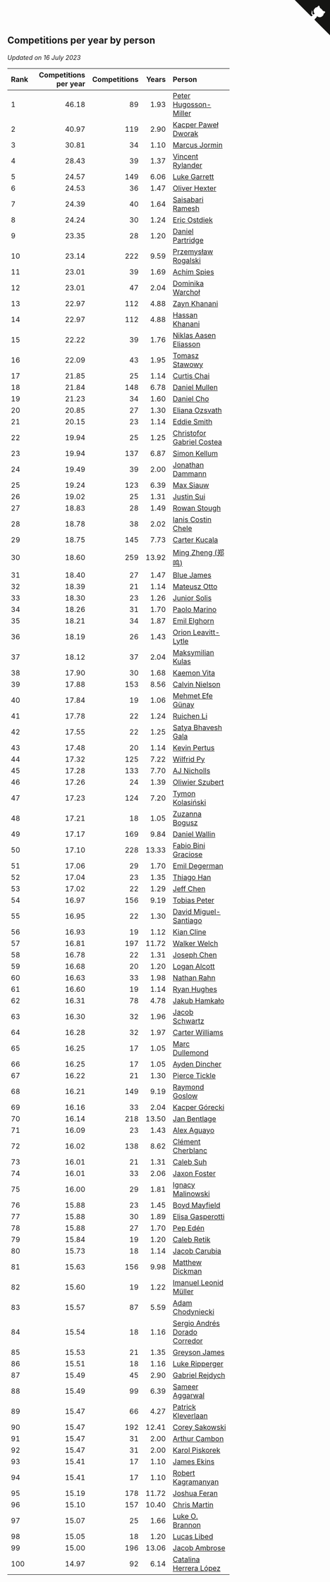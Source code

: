 ## Competitions per year by person

*Updated on 16 July 2023*

| Rank | Competitions per year | Competitions | Years | Person |
| :--- | ---: | ---: | ---: | :--- |
| 1 | 46.18 | 89 | 1.93 | [Peter Hugosson-Miller](https://www.worldcubeassociation.org/persons/2021HUGO01) |
| 2 | 40.97 | 119 | 2.90 | [Kacper Paweł Dworak](https://www.worldcubeassociation.org/persons/2020DWOR01) |
| 3 | 30.81 | 34 | 1.10 | [Marcus Jormin](https://www.worldcubeassociation.org/persons/2022JORM01) |
| 4 | 28.43 | 39 | 1.37 | [Vincent Rylander](https://www.worldcubeassociation.org/persons/2022RYLA01) |
| 5 | 24.57 | 149 | 6.06 | [Luke Garrett](https://www.worldcubeassociation.org/persons/2017GARR05) |
| 6 | 24.53 | 36 | 1.47 | [Oliver Hexter](https://www.worldcubeassociation.org/persons/2022HEXT01) |
| 7 | 24.39 | 40 | 1.64 | [Saisabari Ramesh](https://www.worldcubeassociation.org/persons/2021RAME01) |
| 8 | 24.24 | 30 | 1.24 | [Eric Ostdiek](https://www.worldcubeassociation.org/persons/2022OSTD01) |
| 9 | 23.35 | 28 | 1.20 | [Daniel Partridge](https://www.worldcubeassociation.org/persons/2022PART02) |
| 10 | 23.14 | 222 | 9.59 | [Przemysław Rogalski](https://www.worldcubeassociation.org/persons/2013ROGA02) |
| 11 | 23.01 | 39 | 1.69 | [Achim Spies](https://www.worldcubeassociation.org/persons/2021SPIE01) |
| 12 | 23.01 | 47 | 2.04 | [Dominika Warchoł](https://www.worldcubeassociation.org/persons/2021WARC01) |
| 13 | 22.97 | 112 | 4.88 | [Zayn Khanani](https://www.worldcubeassociation.org/persons/2018KHAN28) |
| 14 | 22.97 | 112 | 4.88 | [Hassan Khanani](https://www.worldcubeassociation.org/persons/2018KHAN26) |
| 15 | 22.22 | 39 | 1.76 | [Niklas Aasen Eliasson](https://www.worldcubeassociation.org/persons/2021ELIA01) |
| 16 | 22.09 | 43 | 1.95 | [Tomasz Stawowy](https://www.worldcubeassociation.org/persons/2021STAW01) |
| 17 | 21.85 | 25 | 1.14 | [Curtis Chai](https://www.worldcubeassociation.org/persons/2022CHAI02) |
| 18 | 21.84 | 148 | 6.78 | [Daniel Mullen](https://www.worldcubeassociation.org/persons/2016MULL04) |
| 19 | 21.23 | 34 | 1.60 | [Daniel Cho](https://www.worldcubeassociation.org/persons/2021CHOD01) |
| 20 | 20.85 | 27 | 1.30 | [Eliana Ozsvath](https://www.worldcubeassociation.org/persons/2022OZSV01) |
| 21 | 20.15 | 23 | 1.14 | [Eddie Smith](https://www.worldcubeassociation.org/persons/2022SMIT20) |
| 22 | 19.94 | 25 | 1.25 | [Christofor Gabriel Costea](https://www.worldcubeassociation.org/persons/2022COST03) |
| 23 | 19.94 | 137 | 6.87 | [Simon Kellum](https://www.worldcubeassociation.org/persons/2016KELL12) |
| 24 | 19.49 | 39 | 2.00 | [Jonathan Dammann](https://www.worldcubeassociation.org/persons/2021DAMM01) |
| 25 | 19.24 | 123 | 6.39 | [Max Siauw](https://www.worldcubeassociation.org/persons/2017SIAU02) |
| 26 | 19.02 | 25 | 1.31 | [Justin Sui](https://www.worldcubeassociation.org/persons/2022SUIJ01) |
| 27 | 18.83 | 28 | 1.49 | [Rowan Stough](https://www.worldcubeassociation.org/persons/2022STOU01) |
| 28 | 18.78 | 38 | 2.02 | [Ianis Costin Chele](https://www.worldcubeassociation.org/persons/2021CHEL01) |
| 29 | 18.75 | 145 | 7.73 | [Carter Kucala](https://www.worldcubeassociation.org/persons/2015KUCA01) |
| 30 | 18.60 | 259 | 13.92 | [Ming Zheng (郑鸣)](https://www.worldcubeassociation.org/persons/2009ZHEN11) |
| 31 | 18.40 | 27 | 1.47 | [Blue James](https://www.worldcubeassociation.org/persons/2022JAME01) |
| 32 | 18.39 | 21 | 1.14 | [Mateusz Otto](https://www.worldcubeassociation.org/persons/2022OTTO01) |
| 33 | 18.30 | 23 | 1.26 | [Junior Solis](https://www.worldcubeassociation.org/persons/2022SOLI03) |
| 34 | 18.26 | 31 | 1.70 | [Paolo Marino](https://www.worldcubeassociation.org/persons/2021MARI04) |
| 35 | 18.21 | 34 | 1.87 | [Emil Elghorn](https://www.worldcubeassociation.org/persons/2021ELGH01) |
| 36 | 18.19 | 26 | 1.43 | [Orion Leavitt-Lytle](https://www.worldcubeassociation.org/persons/2022LEAV01) |
| 37 | 18.12 | 37 | 2.04 | [Maksymilian Kulas](https://www.worldcubeassociation.org/persons/2021KULA02) |
| 38 | 17.90 | 30 | 1.68 | [Kaemon Vita](https://www.worldcubeassociation.org/persons/2021VITA01) |
| 39 | 17.88 | 153 | 8.56 | [Calvin Nielson](https://www.worldcubeassociation.org/persons/2014NIEL03) |
| 40 | 17.84 | 19 | 1.06 | [Mehmet Efe Günay](https://www.worldcubeassociation.org/persons/2022GUNA05) |
| 41 | 17.78 | 22 | 1.24 | [Ruichen Li](https://www.worldcubeassociation.org/persons/2022LIRU02) |
| 42 | 17.55 | 22 | 1.25 | [Satya Bhavesh Gala](https://www.worldcubeassociation.org/persons/2022GALA03) |
| 43 | 17.48 | 20 | 1.14 | [Kevin Pertus](https://www.worldcubeassociation.org/persons/2022PERT01) |
| 44 | 17.32 | 125 | 7.22 | [Wilfrid Py](https://www.worldcubeassociation.org/persons/2016PYWI01) |
| 45 | 17.28 | 133 | 7.70 | [AJ Nicholls](https://www.worldcubeassociation.org/persons/2015NICH04) |
| 46 | 17.26 | 24 | 1.39 | [Oliwier Szubert](https://www.worldcubeassociation.org/persons/2022SZUB01) |
| 47 | 17.23 | 124 | 7.20 | [Tymon Kolasiński](https://www.worldcubeassociation.org/persons/2016KOLA02) |
| 48 | 17.21 | 18 | 1.05 | [Zuzanna Bogusz](https://www.worldcubeassociation.org/persons/2022BOGU01) |
| 49 | 17.17 | 169 | 9.84 | [Daniel Wallin](https://www.worldcubeassociation.org/persons/2013WALL03) |
| 50 | 17.10 | 228 | 13.33 | [Fabio Bini Graciose](https://www.worldcubeassociation.org/persons/2010GRAC02) |
| 51 | 17.06 | 29 | 1.70 | [Emil Degerman](https://www.worldcubeassociation.org/persons/2021DEGE01) |
| 52 | 17.04 | 23 | 1.35 | [Thiago Han](https://www.worldcubeassociation.org/persons/2022HANT01) |
| 53 | 17.02 | 22 | 1.29 | [Jeff Chen](https://www.worldcubeassociation.org/persons/2022CHEN19) |
| 54 | 16.97 | 156 | 9.19 | [Tobias Peter](https://www.worldcubeassociation.org/persons/2014PETE03) |
| 55 | 16.95 | 22 | 1.30 | [David Miguel-Santiago](https://www.worldcubeassociation.org/persons/2022MIGU02) |
| 56 | 16.93 | 19 | 1.12 | [Kian Cline](https://www.worldcubeassociation.org/persons/2022CLIN01) |
| 57 | 16.81 | 197 | 11.72 | [Walker Welch](https://www.worldcubeassociation.org/persons/2011WELC01) |
| 58 | 16.78 | 22 | 1.31 | [Joseph Chen](https://www.worldcubeassociation.org/persons/2022CHEN16) |
| 59 | 16.68 | 20 | 1.20 | [Logan Alcott](https://www.worldcubeassociation.org/persons/2022ALCO02) |
| 60 | 16.63 | 33 | 1.98 | [Nathan Rahn](https://www.worldcubeassociation.org/persons/2021RAHN01) |
| 61 | 16.60 | 19 | 1.14 | [Ryan Hughes](https://www.worldcubeassociation.org/persons/2022HUGH04) |
| 62 | 16.31 | 78 | 4.78 | [Jakub Hamkało](https://www.worldcubeassociation.org/persons/2018HAMK01) |
| 63 | 16.30 | 32 | 1.96 | [Jacob Schwartz](https://www.worldcubeassociation.org/persons/2021SCHW01) |
| 64 | 16.28 | 32 | 1.97 | [Carter Williams](https://www.worldcubeassociation.org/persons/2021WILL06) |
| 65 | 16.25 | 17 | 1.05 | [Marc Dullemond](https://www.worldcubeassociation.org/persons/2022DULL01) |
| 66 | 16.25 | 17 | 1.05 | [Ayden Dincher](https://www.worldcubeassociation.org/persons/2022DINC01) |
| 67 | 16.22 | 21 | 1.30 | [Pierce Tickle](https://www.worldcubeassociation.org/persons/2022TICK01) |
| 68 | 16.21 | 149 | 9.19 | [Raymond Goslow](https://www.worldcubeassociation.org/persons/2014GOSL01) |
| 69 | 16.16 | 33 | 2.04 | [Kacper Górecki](https://www.worldcubeassociation.org/persons/2021GORE01) |
| 70 | 16.14 | 218 | 13.50 | [Jan Bentlage](https://www.worldcubeassociation.org/persons/2010BENT01) |
| 71 | 16.09 | 23 | 1.43 | [Alex Aguayo](https://www.worldcubeassociation.org/persons/2022AGUA01) |
| 72 | 16.02 | 138 | 8.62 | [Clément Cherblanc](https://www.worldcubeassociation.org/persons/2014CHER05) |
| 73 | 16.01 | 21 | 1.31 | [Caleb Suh](https://www.worldcubeassociation.org/persons/2022SUHC01) |
| 74 | 16.01 | 33 | 2.06 | [Jaxon Foster](https://www.worldcubeassociation.org/persons/2021FOST01) |
| 75 | 16.00 | 29 | 1.81 | [Ignacy Malinowski](https://www.worldcubeassociation.org/persons/2021MALI02) |
| 76 | 15.88 | 23 | 1.45 | [Boyd Mayfield](https://www.worldcubeassociation.org/persons/2022MAYF01) |
| 77 | 15.88 | 30 | 1.89 | [Elisa Gasperotti](https://www.worldcubeassociation.org/persons/2021GASP01) |
| 78 | 15.88 | 27 | 1.70 | [Pep Edén](https://www.worldcubeassociation.org/persons/2021EDEN01) |
| 79 | 15.84 | 19 | 1.20 | [Caleb Retik](https://www.worldcubeassociation.org/persons/2022RETI01) |
| 80 | 15.73 | 18 | 1.14 | [Jacob Carubia](https://www.worldcubeassociation.org/persons/2022CARU02) |
| 81 | 15.63 | 156 | 9.98 | [Matthew Dickman](https://www.worldcubeassociation.org/persons/2013DICK01) |
| 82 | 15.60 | 19 | 1.22 | [Imanuel Leonid Müller](https://www.worldcubeassociation.org/persons/2022MULL02) |
| 83 | 15.57 | 87 | 5.59 | [Adam Chodyniecki](https://www.worldcubeassociation.org/persons/2017CHOD02) |
| 84 | 15.54 | 18 | 1.16 | [Sergio Andrés Dorado Corredor](https://www.worldcubeassociation.org/persons/2022CORR05) |
| 85 | 15.53 | 21 | 1.35 | [Greyson James](https://www.worldcubeassociation.org/persons/2022JAME02) |
| 86 | 15.51 | 18 | 1.16 | [Luke Ripperger](https://www.worldcubeassociation.org/persons/2022RIPP01) |
| 87 | 15.49 | 45 | 2.90 | [Gabriel Rejdych](https://www.worldcubeassociation.org/persons/2020REJD01) |
| 88 | 15.49 | 99 | 6.39 | [Sameer Aggarwal](https://www.worldcubeassociation.org/persons/2017AGGA01) |
| 89 | 15.47 | 66 | 4.27 | [Patrick Kleverlaan](https://www.worldcubeassociation.org/persons/2019KLEV01) |
| 90 | 15.47 | 192 | 12.41 | [Corey Sakowski](https://www.worldcubeassociation.org/persons/2011SAKO01) |
| 91 | 15.47 | 31 | 2.00 | [Arthur Cambon](https://www.worldcubeassociation.org/persons/2021CAMB01) |
| 92 | 15.47 | 31 | 2.00 | [Karol Piskorek](https://www.worldcubeassociation.org/persons/2021PISK01) |
| 93 | 15.41 | 17 | 1.10 | [James Ekins](https://www.worldcubeassociation.org/persons/2022EKIN01) |
| 94 | 15.41 | 17 | 1.10 | [Robert Kagramanyan](https://www.worldcubeassociation.org/persons/2022KAGR01) |
| 95 | 15.19 | 178 | 11.72 | [Joshua Feran](https://www.worldcubeassociation.org/persons/2011FERA01) |
| 96 | 15.10 | 157 | 10.40 | [Chris Martin](https://www.worldcubeassociation.org/persons/2013MART03) |
| 97 | 15.07 | 25 | 1.66 | [Luke O. Brannon](https://www.worldcubeassociation.org/persons/2021BRAN02) |
| 98 | 15.05 | 18 | 1.20 | [Lucas Libed](https://www.worldcubeassociation.org/persons/2022LIBE02) |
| 99 | 15.00 | 196 | 13.06 | [Jacob Ambrose](https://www.worldcubeassociation.org/persons/2010AMBR01) |
| 100 | 14.97 | 92 | 6.14 | [Catalina Herrera López](https://www.worldcubeassociation.org/persons/2017LOPE31) |


<a href="https://github.com/JustinTimeCuber/wca_statistics" class="github-corner" aria-label="View source on Github"><svg width="80" height="80" viewBox="0 0 250 250" style="fill:#151513; color:#fff; position: absolute; top: 0; border: 0; right: 0;" aria-hidden="true"><path d="M0,0 L115,115 L130,115 L142,142 L250,250 L250,0 Z"></path><path d="M128.3,109.0 C113.8,99.7 119.0,89.6 119.0,89.6 C122.0,82.7 120.5,78.6 120.5,78.6 C119.2,72.0 123.4,76.3 123.4,76.3 C127.3,80.9 125.5,87.3 125.5,87.3 C122.9,97.6 130.6,101.9 134.4,103.2" fill="currentColor" style="transform-origin: 130px 106px;" class="octo-arm"></path><path d="M115.0,115.0 C114.9,115.1 118.7,116.5 119.8,115.4 L133.7,101.6 C136.9,99.2 139.9,98.4 142.2,98.6 C133.8,88.0 127.5,74.4 143.8,58.0 C148.5,53.4 154.0,51.2 159.7,51.0 C160.3,49.4 163.2,43.6 171.4,40.1 C171.4,40.1 176.1,42.5 178.8,56.2 C183.1,58.6 187.2,61.8 190.9,65.4 C194.5,69.0 197.7,73.2 200.1,77.6 C213.8,80.2 216.3,84.9 216.3,84.9 C212.7,93.1 206.9,96.0 205.4,96.6 C205.1,102.4 203.0,107.8 198.3,112.5 C181.9,128.9 168.3,122.5 157.7,114.1 C157.9,116.9 156.7,120.9 152.7,124.9 L141.0,136.5 C139.8,137.7 141.6,141.9 141.8,141.8 Z" fill="currentColor" class="octo-body"></path></svg></a><style>.github-corner:hover .octo-arm{animation:octocat-wave 560ms ease-in-out}@keyframes octocat-wave{0%,100%{transform:rotate(0)}20%,60%{transform:rotate(-25deg)}40%,80%{transform:rotate(10deg)}}@media (max-width:500px){.github-corner:hover .octo-arm{animation:none}.github-corner .octo-arm{animation:octocat-wave 560ms ease-in-out}}</style>
